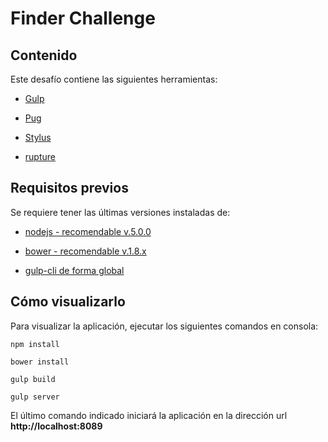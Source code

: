 # Finder Challenge

## Contenido

Este desafío contiene las siguientes herramientas:

- [Gulp](http://gulpjs.com/)

- [Pug](https://pugjs.org/api/getting-started.html)

- [Stylus](http://stylus-lang.com/)

- [rupture](http://jescalan.github.io/rupture/)

## Requisitos previos

Se requiere tener las últimas versiones instaladas de:

- [nodejs - recomendable v.5.0.0](https://nodejs.org/es/)

- [bower - recomendable v.1.8.x](https://bower.io/)

- [gulp-cli de forma global](http://gulpjs.com/)

## Cómo visualizarlo

Para visualizar la aplicación, ejecutar los siguientes comandos en consola:

```
npm install

bower install

gulp build

gulp server

```

El último comando indicado iniciará la aplicación en la dirección url **http://localhost:8089**
